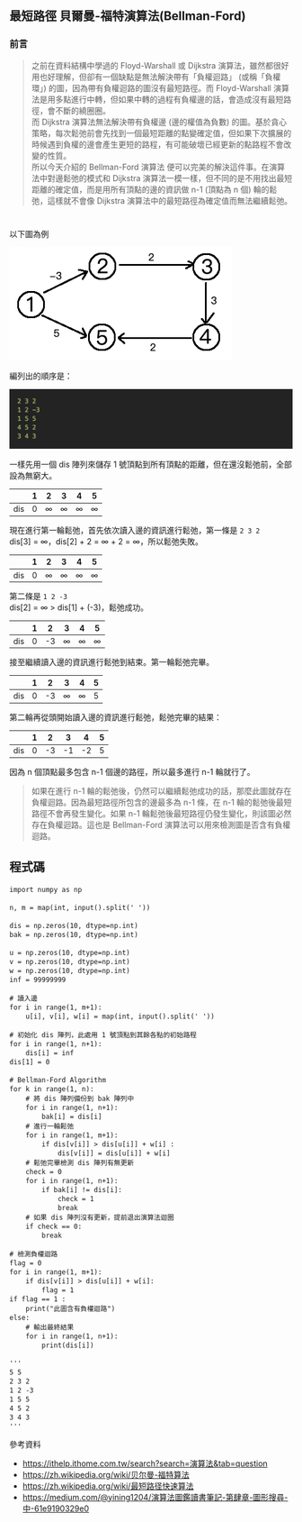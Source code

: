 ## 最短路徑 貝爾曼-福特演算法(Bellman-Ford) 

### 前言
>之前在資料結構中學過的 Floyd-Warshall 或 Dijkstra 演算法，雖然都很好用也好理解，但卻有一個缺點是無法解決帶有「負權迴路」 (或稱「負權環」) 的圖，因為帶有負權迴路的圖沒有最短路徑。而 Floyd-Warshall 演算法是用多點進行中轉，但如果中轉的過程有負權邊的話，會造成沒有最短路徑，會不斷的繞圈圈。<br>
而 Dijkstra 演算法無法解決帶有負權邊 (邊的權值為負數) 的圖。基於貪心策略，每次鬆弛前會先找到一個最短距離的點變確定值，但如果下次擴展的時候遇到負權的邊會產生更短的路程，有可能破壞已經更新的點路程不會改變的性質。<br>
所以今天介紹的 Bellman-Ford 演算法 便可以完美的解決這件事。在演算法中對邊鬆弛的模式和 Dijkstra 演算法一模一樣，但不同的是不用找出最短距離的確定值，而是用所有頂點的邊的資訊做 n-1 (頂點為 n 個) 輪的鬆弛，這樣就不會像 Dijkstra 演算法中的最短路徑為確定值而無法繼續鬆弛。
#

以下圖為例

![](./pic/example.png)

編列出的順序是：

![](./pic/sequence.png)

一樣先用一個 dis 陣列來儲存 1 號頂點到所有頂點的距離，但在還沒鬆弛前，全部設為無窮大。

|  | 1| 2 | 3 | 4 | 5 |
| :------: | :-----: | :-----: | :-----: | :----: | :----: |
| dis | 0 | ∞ | ∞ | ∞ | ∞ |

現在進行第一輪鬆弛，首先依次讀入邊的資訊進行鬆弛，第一條是 `2 3 2`<br>
dis[3] = ∞，dis[2] + 2 = ∞ + 2 = ∞，所以鬆弛失敗。

|  | 1| 2 | 3 | 4 | 5 |
| :------: | :-----: | :-----: | :-----: | :----: | :----: |
| dis | 0 | ∞ | ∞ | ∞ | ∞ |

第二條是 `1 2 -3`<br>
dis[2] = ∞ > dis[1] + (-3)，鬆弛成功。

|  | 1| 2 | 3 | 4 | 5 |
| :------: | :-----: | :-----: | :-----: | :----: | :----: |
| dis | 0 | -3 | ∞ | ∞ | ∞ |

接至繼續讀入邊的資訊進行鬆弛到結束。第一輪鬆弛完畢。

|  | 1| 2 | 3 | 4 | 5 |
| :------: | :-----: | :-----: | :-----: | :----: | :----: |
| dis | 0 | -3 | ∞ | ∞ | 5 |

第二輪再從頭開始讀入邊的資訊進行鬆弛，鬆弛完畢的結果：

|  | 1| 2 | 3 | 4 | 5 |
| :------: | :-----: | :-----: | :-----: | :----: | :----: |
| dis | 0 | -3 | -1 | -2 | 5 |

因為 n 個頂點最多包含 n-1 個邊的路徑，所以最多進行 n-1 輪就行了。

>如果在進行 n-1 輪的鬆弛後，仍然可以繼續鬆弛成功的話，那麼此圖就存在負權迴路。因為最短路徑所包含的邊最多為 n-1 條，在 n-1 輪的鬆弛後最短路徑不會再發生變化。如果 n-1 輪鬆弛後最短路徑仍發生變化，則該圖必然存在負權迴路。這也是 Bellman-Ford 演算法可以用來檢測圖是否含有負權迴路。

## 程式碼
```
import numpy as np

n, m = map(int, input().split(' '))

dis = np.zeros(10, dtype=np.int)
bak = np.zeros(10, dtype=np.int)

u = np.zeros(10, dtype=np.int)
v = np.zeros(10, dtype=np.int)
w = np.zeros(10, dtype=np.int)
inf = 99999999

# 讀入邊
for i in range(1, m+1):
    u[i], v[i], w[i] = map(int, input().split(' '))

# 初始化 dis 陣列，此處用 1 號頂點到其餘各點的初始路程
for i in range(1, n+1):
    dis[i] = inf
dis[1] = 0

# Bellman-Ford Algorithm
for k in range(1, n):
    # 將 dis 陣列備份到 bak 陣列中
    for i in range(1, n+1):
        bak[i] = dis[i]
    # 進行一輪鬆弛
    for i in range(1, m+1):
        if dis[v[i]] > dis[u[i]] + w[i] :
            dis[v[i]] = dis[u[i]] + w[i]
    # 鬆弛完畢檢測 dis 陣列有無更新
    check = 0
    for i in range(1, n+1):
        if bak[i] != dis[i]:
            check = 1
            break
    # 如果 dis 陣列沒有更新，提前退出演算法迴圈
    if check == 0:
        break

# 檢測負權迴路
flag = 0
for i in range(1, m+1):
    if dis[v[i]] > dis[u[i]] + w[i]:
        flag = 1
if flag == 1 :
    print("此圖含有負權迴路")
else:
    # 輸出最終結果
    for i in range(1, n+1):
        print(dis[i])

'''
5 5
2 3 2
1 2 -3
1 5 5
4 5 2
3 4 3
'''

```

參考資料<br>
* https://ithelp.ithome.com.tw/search?search=演算法&tab=question
* https://zh.wikipedia.org/wiki/贝尔曼-福特算法
* https://zh.wikipedia.org/wiki/最短路径快速算法
* https://medium.com/@yining1204/演算法圖鑑讀書筆記-第肆章-圖形搜尋-中-61e9190329e0